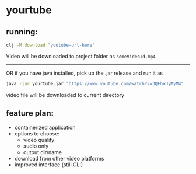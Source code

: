 # yourtube

## running:

```sh
clj -M:download "youtube-url-here"
```
Video will be downloaded to project folder as `someVideoId.mp4`

---

OR if you have java installed, pick up the .jar release and run it as
```sh
java -jar yourtube.jar "https://www.youtube.com/watch?v=3QFhxUyMyM4"
```
video file will be downloaded to current directory

## feature plan:

- containerized application
- options to choose:
  - video quality
  - audio only
  - output dir/name
- download from other video platforms
- improved interface (still CLI)
